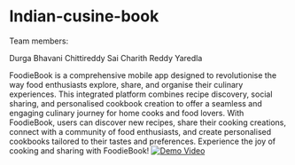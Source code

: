 # Indian-cusine-book

Team members: 

Durga Bhavani Chittireddy 
Sai Charith Reddy Yaredla


FoodieBook is a comprehensive mobile app designed to revolutionise the way food enthusiasts explore, share, and organise their culinary experiences. This integrated platform combines recipe discovery, social sharing, and personalised cookbook creation to offer a seamless and engaging culinary journey for home cooks and food lovers. With FoodieBook, users can discover new recipes, share their cooking creations, connect with a community of food enthusiasts, and create personalised cookbooks tailored to their tastes and preferences. Experience the joy of cooking and sharing with FoodieBook!
[![Demo Video](./assets/video_preview.gif)](./assets/Techvideo.mp4)

